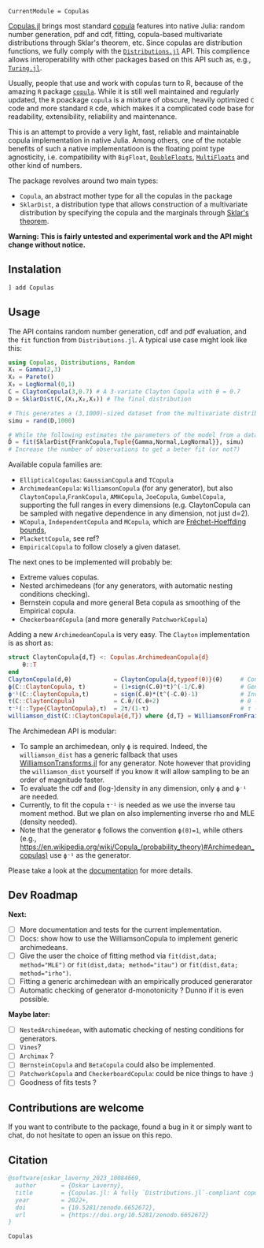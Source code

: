 ```@meta
CurrentModule = Copulas
```

[Copulas.jl](https://github.com/lrnv/Copulas.jl) brings most standard [copula](https://en.wikipedia.org/wiki/Copula_(probability_theory)) features into native Julia: random number generation, pdf and cdf, fitting, copula-based multivariate distributions through Sklar's theorem, etc. Since copulas are distribution functions, we fully comply with the [`Distributions.jl`](https://github.com/JuliaStats/Distributions.jl) API. This complience allows interoperability with other packages based on this API such as, e.g., [`Turing.jl`](https://github.com/TuringLang/Turing.jl).

Usually, people that use and work with copulas turn to R, because of the amazing `R` package [`copula`](https://cran.r-project.org/web/packages/copula/copula.pdf).
While it is still well maintained and regularly updated, the `R` poackage `copula` is a mixture of obscure, heavily optimized `C` code and more standard `R` cde, which makes it a complicated code base for readability, extensibility, reliability and maintenance.

This is an attempt to provide a very light, fast, reliable and maintainable copula implementation in native Julia. Among others, one of the notable benefits of such a native implementatioon is the floating point type agnosticity, i.e. compatibility with `BigFloat`, [`DoubleFloats`](https://github.com/JuliaMath/DoubleFloats.jl), [`MultiFloats`](https://github.com/dzhang314/MultiFloats.jl) and other kind of numbers.

The package revolves around two main types: 

- `Copula`, an abstract mother type for all the copulas in the package
- `SklarDist`, a distribution type that allows construction of a multivariate distribution by specifying the copula and the marginals through [Sklar's theorem](https://en.wikipedia.org/wiki/Copula_(probability_theory)#Sklar's_theorem). 

**Warning: This is fairly untested and experimental work and the API might change without notice.**

## Instalation

```julia
] add Copulas
```

## Usage 

The API contains random number generation, cdf and pdf evaluation, and the `fit` function from `Distributions.jl`. A typical use case might look like this: 

```julia
using Copulas, Distributions, Random
X₁ = Gamma(2,3)
X₂ = Pareto()
X₃ = LogNormal(0,1)
C = ClaytonCopula(3,0.7) # A 3-variate Clayton Copula with θ = 0.7
D = SklarDist(C,(X₁,X₂,X₃)) # The final distribution

# This generates a (3,1000)-sized dataset from the multivariate distribution D
simu = rand(D,1000)

# While the following estimates the parameters of the model from a dataset: 
D̂ = fit(SklarDist{FrankCopula,Tuple{Gamma,Normal,LogNormal}}, simu)
# Increase the number of observations to get a beter fit (or not?)  
```

Available copula families are:
- `EllipticalCopulas`: `GaussianCopula` and `TCopula`
- `ArchimedeanCopula`: `WilliamsonCopula` (for any generator), but also `ClaytonCopula`,`FrankCopula`, `AMHCopula`, `JoeCopula`, `GumbelCopula`, supporting the full ranges in every dimensions (e.g. ClaytonCopula can be sampled with negative dependence in any dimension, not just d=2). 
- `WCopula`, `IndependentCopula` and `MCopula`, which are [Fréchet-Hoeffding bounds](https://en.wikipedia.org/wiki/Copula_(probability_theory)#Fr%C3%A9chet%E2%80%93Hoeffding_copula_bounds),
- `PlackettCopula`, see ref?
- `EmpiricalCopula` to follow closely a given dataset.

The next ones to be implemented will probably be: 
- Extreme values copulas. 
- Nested archimedeans (for any generators, with automatic nesting conditions checking). 
- Bernstein copula and more general Beta copula as smoothing of the Empirical copula. 
- `CheckerboardCopula` (and more generally `PatchworkCopula`)

Adding a new `ArchimedeanCopula` is very easy. The `Clayton` implementation is as short as: 

```julia
struct ClaytonCopula{d,T} <: Copulas.ArchimedeanCopula{d}
    θ::T
end
ClaytonCopula(d,θ)            = ClaytonCopula{d,typeof(θ)}(θ)     # Constructor
ϕ(C::ClaytonCopula, t)        = (1+sign(C.θ)*t)^(-1/C.θ)          # Generator
ϕ⁻¹(C::ClaytonCopula,t)       = sign(C.θ)*(t^(-C.θ)-1)            # Inverse Generator
τ(C::ClaytonCopula)           = C.θ/(C.θ+2)                       # θ -> τ
τ⁻¹(::Type{ClaytonCopula},τ)  = 2τ/(1-τ)                          # τ -> θ
williamson_dist(C::ClaytonCopula{d,T}) where {d,T} = WilliamsonFromFrailty(Distributions.Gamma(1/C.θ,1),d) # Radial distribution
```
The Archimedean API is modular: 

- To sample an archimedean, only `ϕ` is required. Indeed, the `williamson_dist` has a generic fallback that uses [WilliamsonTransforms.jl](https://www.github.com/lrnv/WilliamsonTransforms.jl) for any generator. Note however that providing the `williamson_dist` yourself if you know it will allow sampling to be an order of magnitude faster.
- To evaluate the cdf and (log-)density in any dimension, only `ϕ` and `ϕ⁻¹` are needed.
- Currently, to fit the copula `τ⁻¹` is needed as we use the inverse tau moment method. But we plan on also implementing inverse rho and MLE (density needed). 
- Note that the generator `ϕ` follows the convention `ϕ(0)=1`, while others (e.g., https://en.wikipedia.org/wiki/Copula_(probability_theory)#Archimedean_copulas) use `ϕ⁻¹` as the generator.

Please take a look at the [documentation](https://lrnv.github.io/Copulas.jl/dev) for more details. 

## Dev Roadmap

**Next:**
- [ ] More documentation and tests for the current implementation. 
- [ ] Docs: show how to use the WilliamsonCopula to implement generic archimedeans.
- [ ] Give the user the choice of fitting method via `fit(dist,data; method="MLE")` or `fit(dist,data; method="itau")` or `fit(dist,data; method="irho")`.
- [ ] Fitting a generic archimedean with an empirically produced generarator
- [ ] Automatic checking of generator d-monotonicity ? Dunno if it is even possible. 

**Maybe later:**
- [ ] `NestedArchimedean`, with automatic checking of nesting conditions for generators. 
- [ ] `Vines`?
- [ ] `Archimax` ?
- [ ] `BernsteinCopula` and `BetaCopula` could also be implemented. 
- [ ] `PatchworkCopula` and `CheckerboardCopula`: could be nice things to have :)
- [ ] Goodness of fits tests ?

## Contributions are welcome

If you want to contribute to the package, found a bug in it or simply want to chat, do not hesitate to open an issue on this repo. 

## Citation 

```bibtex
@software{oskar_laverny_2023_10084669,
  author       = {Oskar Laverny},
  title        = {Copulas.jl: A fully `Distributions.jl`-compliant copula package},
  year         = 2022+,
  doi          = {10.5281/zenodo.6652672},
  url          = {https://doi.org/10.5281/zenodo.6652672}
}
```


```@docs
Copulas
```